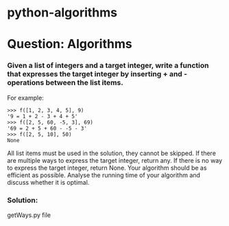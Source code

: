 # python-algorithms

# Question: Algorithms
### Given a list of integers and a target integer, write a function that expresses the target integer by inserting + and - operations between the list items. 
For example:
```result
>>> f([1, 2, 3, 4, 5], 9)
'9 = 1 + 2 - 3 + 4 + 5'
>>> f([2, 5, 60, -5, 3], 69)
'69 = 2 + 5 + 60 - -5 - 3'
>>> f([2, 5, 10], 50)
None
```
All list items must be used in the solution, they cannot be skipped.
If there are multiple ways to express the target integer, return any.
If there is no way to express the target integer, return None.
Your algorithm should be as efficient as possible.
Analyse the running time of your algorithm and discuss whether it is optimal.

### Solution:
getWays.py file

